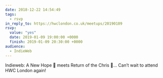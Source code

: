 ```yaml
---
date: 2018-12-22 14:54:49
tags:
  - rsvp
in_reply_to: https://hwclondon.co.uk/meetups/20190109
rsvp:
  value: "yes"
  date: 2019-01-09 19:00:00 +0000
  finish: 2019-01-09 20:30:00 +0000
audience:
  - IndieWeb
---
```


Indieweb: A New Hope 🚀 meets Return of the Chris 🙌… Can’t wait to attend HWC London again!
